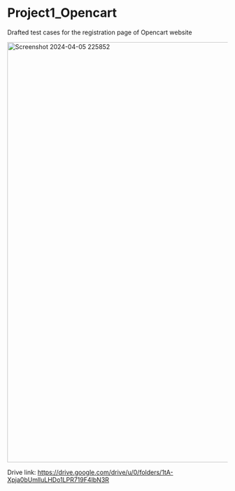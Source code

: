 # Project1_Opencart

Drafted test cases for the registration page of Opencart website





<img width="960" alt="Screenshot 2024-04-05 225852" src="https://github.com/SarithaS95/Project1_Opencart/assets/165701103/a92b1790-189b-4b32-9ff8-58e8a924784e">

Drive link: https://drive.google.com/drive/u/0/folders/1tA-Xpja0bUmlluLHDo1LPR719F4IbN3R

